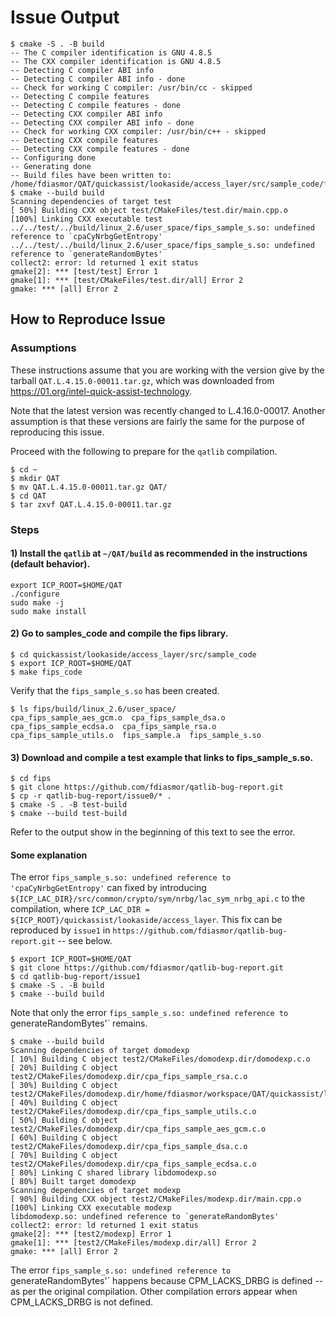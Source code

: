 #  Issue Output
```
$ cmake -S . -B build
-- The C compiler identification is GNU 4.8.5
-- The CXX compiler identification is GNU 4.8.5
-- Detecting C compiler ABI info
-- Detecting C compiler ABI info - done
-- Check for working C compiler: /usr/bin/cc - skipped
-- Detecting C compile features
-- Detecting C compile features - done
-- Detecting CXX compiler ABI info
-- Detecting CXX compiler ABI info - done
-- Check for working CXX compiler: /usr/bin/c++ - skipped
-- Detecting CXX compile features
-- Detecting CXX compile features - done
-- Configuring done
-- Generating done
-- Build files have been written to: /home/fdiasmor/QAT/quickassist/lookaside/access_layer/src/sample_code/fips/build
$ cmake --build build
Scanning dependencies of target test
[ 50%] Building CXX object test/CMakeFiles/test.dir/main.cpp.o
[100%] Linking CXX executable test
../../test/../build/linux_2.6/user_space/fips_sample_s.so: undefined reference to `cpaCyNrbgGetEntropy'
../../test/../build/linux_2.6/user_space/fips_sample_s.so: undefined reference to `generateRandomBytes'
collect2: error: ld returned 1 exit status
gmake[2]: *** [test/test] Error 1
gmake[1]: *** [test/CMakeFiles/test.dir/all] Error 2
gmake: *** [all] Error 2
```
## How to Reproduce Issue
### Assumptions

These instructions assume that you are working with the version give by the tarball `QAT.L.4.15.0-00011.tar.gz`, which was downloaded from https://01.org/intel-quick-assist-technology. 

Note that the latest version was recently changed to L.4.16.0-00017. Another assumption is that these versions are fairly the same for the purpose of reproducing this issue.

Proceed with the following to prepare for the `qatlib` compilation.

```
$ cd ~
$ mkdir QAT
$ mv QAT.L.4.15.0-00011.tar.gz QAT/
$ cd QAT
$ tar zxvf QAT.L.4.15.0-00011.tar.gz
```
### Steps 
#### 1) Install the `qatlib` at `~/QAT/build` as recommended in the instructions (default behavior).
```
export ICP_ROOT=$HOME/QAT
./configure
sudo make -j
sudo make install
```
#### 2) Go to samples_code and compile the fips library.
```
$ cd quickassist/lookaside/access_layer/src/sample_code
$ export ICP_ROOT=$HOME/QAT
$ make fips_code
```

Verify that the `fips_sample_s.so` has been created.

```
$ ls fips/build/linux_2.6/user_space/
cpa_fips_sample_aes_gcm.o  cpa_fips_sample_dsa.o  cpa_fips_sample_ecdsa.o  cpa_fips_sample_rsa.o  cpa_fips_sample_utils.o  fips_sample.a  fips_sample_s.so
```

#### 3) Download and compile a test example that links to fips_sample_s.so.
 
```
$ cd fips
$ git clone https://github.com/fdiasmor/qatlib-bug-report.git
$ cp -r qatlib-bug-report/issue0/* .
$ cmake -S . -B test-build
$ cmake --build test-build
```

Refer to the output show in the beginning of this text to see the error.

#### Some explanation 

The error `fips_sample_s.so: undefined reference to 'cpaCyNrbgGetEntropy'` can fixed by introducing `${ICP_LAC_DIR}/src/common/crypto/sym/nrbg/lac_sym_nrbg_api.c` to the compilation, where `ICP_LAC_DIR = ${ICP_ROOT}/quickassist/lookaside/access_layer`. This fix can be reproduced by `issue1` in `https://github.com/fdiasmor/qatlib-bug-report.git` -- see below.

```
$ export ICP_ROOT=$HOME/QAT
$ git clone https://github.com/fdiasmor/qatlib-bug-report.git
$ cd qatlib-bug-report/issue1
$ cmake -S . -B build
$ cmake --build build
```

Note that only the error `fips_sample_s.so: undefined reference to `generateRandomBytes'` remains. 

```
$ cmake --build build
Scanning dependencies of target domodexp
[ 10%] Building C object test2/CMakeFiles/domodexp.dir/domodexp.c.o
[ 20%] Building C object test2/CMakeFiles/domodexp.dir/cpa_fips_sample_rsa.c.o
[ 30%] Building C object test2/CMakeFiles/domodexp.dir/home/fdiasmor/workspace/QAT/quickassist/lookaside/access_layer/src/common/crypto/sym/nrbg/lac_sym_nrbg_api.c.o
[ 40%] Building C object test2/CMakeFiles/domodexp.dir/cpa_fips_sample_utils.c.o
[ 50%] Building C object test2/CMakeFiles/domodexp.dir/cpa_fips_sample_aes_gcm.c.o
[ 60%] Building C object test2/CMakeFiles/domodexp.dir/cpa_fips_sample_dsa.c.o
[ 70%] Building C object test2/CMakeFiles/domodexp.dir/cpa_fips_sample_ecdsa.c.o
[ 80%] Linking C shared library libdomodexp.so
[ 80%] Built target domodexp
Scanning dependencies of target modexp
[ 90%] Building CXX object test2/CMakeFiles/modexp.dir/main.cpp.o
[100%] Linking CXX executable modexp
libdomodexp.so: undefined reference to `generateRandomBytes'
collect2: error: ld returned 1 exit status
gmake[2]: *** [test2/modexp] Error 1
gmake[1]: *** [test2/CMakeFiles/modexp.dir/all] Error 2
gmake: *** [all] Error 2

```

The error `fips_sample_s.so: undefined reference to `generateRandomBytes'` happens because CPM_LACKS_DRBG is defined -- as per the original compilation. Other compilation errors appear when CPM_LACKS_DRBG is not defined. 
